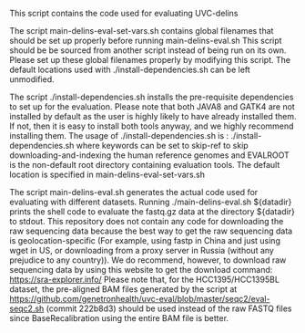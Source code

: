 This script contains the code used for evaluating UVC-delins

The script main-delins-eval-set-vars.sh contains global filenames that should be set up properly before running main-delins-eval.sh
This script should be be sourced from another script instead of being run on its own. 
Please set up these global filenames properly by modifying this script. 
The default locations used with ./install-dependencies.sh can be left unmodified. 

The script ./install-dependencies.sh installs the pre-requisite dependencies to set up for the evaluation. 
Please note that both JAVA8 and GATK4 are not installed by default as the user is highly likely to have already installed them. 
If not, then it is easy to install both tools anyway, and we highly recommend installing them. 
The usage of ./install-dependencies.sh is : ./install-dependencies.sh <keywords> <EVALROOT> 
where keywords can be set to skip-ref to skip downloading-and-indexing the human reference genomes
and EVALROOT is the non-default root directory containing evaluation tools. The default location is specified in main-delins-eval-set-vars.sh

The script main-delins-eval.sh generates the actual code used for evaluating with different datasets.
Running ./main-delins-eval.sh ${datadir} prints the shell code to evaluate the fastq.gz data at the directory ${datadir} to stdout.
This repository does not contain any code for downloading the raw sequencing data because the best way to get the raw sequencing data is geolocation-specific (For example, using fastp in China and just using wget in US, or downloading from a proxy server in Russia (without any prejudice to any country)). We do recommend, however, to download raw sequencing data by using this website to get the download command: https://sra-explorer.info/
Please note that, for the HCC1395/HCC1395BL dataset, the pre-aligned BAM files generated by the script at https://github.com/genetronhealth/uvc-eval/blob/master/seqc2/eval-seqc2.sh (commit 222b8d3) should be used instead of the raw FASTQ files since BaseRecalibration using the entire BAM file is better. 

